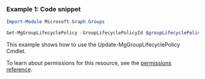 ### Example 1: Code snippet

```powershellImport-Module Microsoft.Graph.Groups

Get-MgGroupLifecyclePolicy -GroupLifecyclePolicyId $groupLifecyclePolicyId
```
This example shows how to use the Update-MgGroupLifecyclePolicy Cmdlet.
To learn about permissions for this resource, see the [permissions reference](/graph/permissions-reference).

